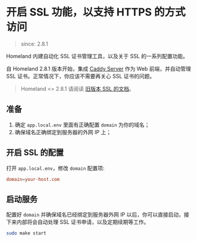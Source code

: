 # 开启 SSL 功能，以支持 HTTPS 的方式访问

> since: 2.8.1

Homeland 内建自动化 SSL 证书管理工具，以及关于 SSL 的一系列配置功能。

自 Homeland 2.8.1 版本开始，集成 [Caddy Server](https://caddyserver.com/) 作为 Web 前端，并自动管理 SSL 证书。正常情况下，你应该不需要再关心 SSL 证书的问题。

> Homeland <= 2.8.1 请阅读 [旧版本 SSL 的文档](/docs/ssl-legecy/)。

## 准备

1. 确定 `app.local.env` 里面有正确配置 `domain` 为你的域名；
2. 确保域名正确绑定到服务器的外网 IP 上；

## 开启 SSL 的配置

打开 `app.local.env`，修改 `domain` 配置项:

```conf
domain=your-host.com
```

## 启动服务

配置好 `domain` 并确保域名已经绑定到服务器外网 IP 以后，你可以直接启动，接下来内部将会自动处理 SSL 证书申请，以及定期续期等工作。

```bash
sudo make start
```
